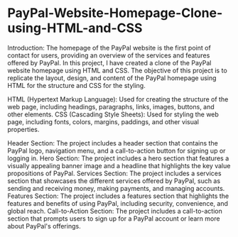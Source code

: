 # PayPal-Website-Homepage-Clone-using-HTML-and-CSS

Introduction: The homepage of the PayPal website is the first point of contact for users, providing an overview of the services and features offered by PayPal. In this project, I have created a clone of the PayPal website homepage using HTML and CSS. The objective of this project is to replicate the layout, design, and content of the PayPal homepage using HTML for the structure and CSS for the styling.

HTML (Hypertext Markup Language): Used for creating the structure of the web page, including headings, paragraphs, links, images, buttons, and other elements.
CSS (Cascading Style Sheets): Used for styling the web page, including fonts, colors, margins, paddings, and other visual properties.

Header Section: The project includes a header section that contains the PayPal logo, navigation menu, and a call-to-action button for signing up or logging in.
Hero Section: The project includes a hero section that features a visually appealing banner image and a headline that highlights the key value propositions of PayPal.
Services Section: The project includes a services section that showcases the different services offered by PayPal, such as sending and receiving money, making payments, and managing accounts.
Features Section: The project includes a features section that highlights the features and benefits of using PayPal, including security, convenience, and global reach.
Call-to-Action Section: The project includes a call-to-action section that prompts users to sign up for a PayPal account or learn more about PayPal's offerings.
